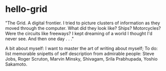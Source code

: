 # hello-grid
"The Grid. A digital frontier. I tried to picture clusters of information as they moved through the computer. What did they look like? Ships? Motorcycles? Were the circuits like freeways? I kept dreaming of a world I thought I'd never see. And then one day . . ."

A bit about myself:
I want to master the art of writing about myself; To do: list memorable snipetts of self description from admirable people: Steve Jobs, Roger Scruton, Marvin Minsky, Shivagam, Srila Prabhupada, Yoshio Sakamoto.
